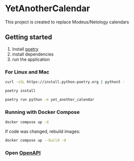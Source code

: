 # YetAnotherCalendar
This project is created to replace Modeus/Netology calendars

## Getting started

1. Install [poetry](https://python-poetry.org/docs/#installing-with-the-official-installer)
2. install dependencies
3. run the application

### For Linux and Mac

```bash
curl -sSL https://install.python-poetry.org | python3 -

poetry install

poetry run python -m yet_another_calendar
```

### Running with Docker Compose

```bash
docker compose up -d
```

If code was changed, rebuild images:

```bash
docker compose up --build -d
```

### Open [OpenAPI](http://localhost:8000/api/docs)